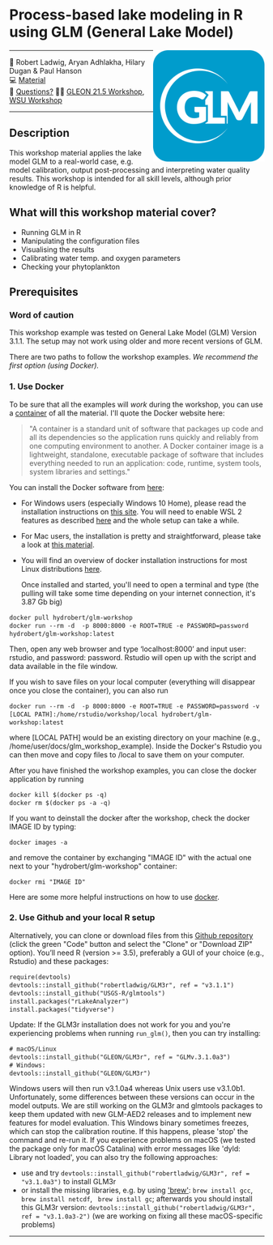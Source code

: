 # Process-based lake modeling in R using GLM (General Lake Model)
<a href="url"><img src="GLM_hex.png" align="right" height="220" width="220" ></a>

-----

:busts_in_silhouette: Robert Ladwig, Aryan Adhlakha, Hilary Dugan & Paul Hanson    
:computer: [Material](https://github.com/robertladwig/GLM_workshop)  
:email: [Questions?](mailto:rladwig2@wisc.edu)
:teacher: [GLEON 21.5 Workshop](https://github.com/gsagleon/G21.5_GSA_workshop/tree/master/GLM), [WSU Workshop](https://github.com/robertladwig/GLM_workshop/blob/master/GLM_workshop_WSU.pdf)

-----

## Description

This workshop material applies the lake model GLM to a real-world case, e.g. model calibration, output post-processing and interpreting water quality results. This workshop is intended for all skill levels, although prior knowledge of R is helpful.

## What will this workshop material cover?

  - Running GLM in R
  - Manipulating the configuration files
  - Visualising the results
  - Calibrating water temp. and oxygen parameters
  - Checking your phytoplankton

## Prerequisites

### Word of caution
  This workshop example was tested on General Lake Model (GLM) Version 3.1.1. The setup may not work using older and more recent versions of GLM.

  There are two paths to follow the workshop examples. *We recommend the first option (using Docker).*

### 1. Use Docker
   To be sure that all the examples will *work* during the workshop, you can use a [container](https://hub.docker.com/r/hydrobert/glm-workshop) of all the material. I'll quote the Docker website here:

   > "A container is a standard unit of software that packages up code and all its dependencies so the application runs quickly and reliably from one computing environment to another. A Docker container image is a lightweight, standalone, executable package of software that includes everything needed to run an application: code, runtime, system tools, system libraries and settings."

   You can install the Docker software from [here](https://docs.docker.com/get-docker/):

   - For Windows users (especially Windows 10 Home), please read the installation instructions on [this site](https://docs.docker.com/docker-for-windows/install-windows-home/). You will need to enable WSL 2 features as described [here](https://docs.microsoft.com/en-us/windows/wsl/install-win10) and the whole setup can take a while.
   - For Mac users, the installation is pretty and straightforward, please take a look at [this material](https://docs.docker.com/docker-for-mac/install/).
   - You will find an overview of docker installation instructions for most Linux distributions [here](https://docs.docker.com/engine/install/).

     Once installed and started, you'll need to open a terminal and type (the pulling will take some time depending on your internet connection, it's 3.87 Gb big)


    docker pull hydrobert/glm-workshop
    docker run --rm -d  -p 8000:8000 -e ROOT=TRUE -e PASSWORD=password hydrobert/glm-workshop:latest


   Then, open any web browser and type ‘localhost:8000’ and input user: rstudio, and password: password. Rstudio will open up with the script and data available in the file window.

  If you wish to save files on your local computer (everything will disappear once you close the container), you can also run


    docker run --rm -d  -p 8000:8000 -e ROOT=TRUE -e PASSWORD=password -v [LOCAL PATH]:/home/rstudio/workshop/local hydrobert/glm-workshop:latest


   where [LOCAL PATH] would be an existing directory on your machine (e.g., /home/user/docs/glm_workshop_example). Inside the Docker's Rstudio you can then move and copy files to /local to save them on your computer.

   After you have finished the workshop examples, you can close the docker application by running


    docker kill $(docker ps -q)
    docker rm $(docker ps -a -q)


   If you want to deinstall the docker after the workshop, check the docker IMAGE ID by typing:


    docker images -a


   and remove the container by exchanging "IMAGE ID" with the actual one next to your "hydrobert/glm-workshop" container:


    docker rmi "IMAGE ID"

  Here are some more helpful instructions on how to use [docker](https://docs.google.com/document/d/1uxw5aa1gsMpvCBpsGZlaQOkBELR1MJmBQzu4vEKYBoY/edit?usp=sharing).

### 2. Use Github and your local R setup
   Alternatively, you can clone or download files from this [Github repository](https://github.com/robertladwig/GLM_workshop) (click the green "Code" button and select the "Clone" or "Download ZIP" option).
  You’ll need R (version >= 3.5), preferably a GUI of your choice (e.g., Rstudio) and these packages:
  ```
  require(devtools)
  devtools::install_github("robertladwig/GLM3r", ref = "v3.1.1")
  devtools::install_github("USGS-R/glmtools")
  install.packages("rLakeAnalyzer")
  install.packages("tidyverse")
  ```
Update: If the GLM3r installation does not work for you and you're experiencing problems when running ```run_glm()```, then you can try installing:

  ```
  # macOS/Linux
  devtools::install_github("GLEON/GLM3r", ref = "GLMv.3.1.0a3")
  # Windows:
  devtools::install_github("GLEON/GLM3r")
  ```

Windows users will then run v3.1.0a4 whereas Unix users use v3.1.0b1. Unfortunately, some differences between these versions can occur in the model outputs. We are still working on the GLM3r and glmtools packages to keep them updated with new GLM-AED2 releases and to implement new features for model evaluation. This Windows binary sometimes freezes, which can stop the calibration routine. If this happens, please 'stop' the command and re-run it. If you experience problems on macOS (we tested the package only for macOS Catalina) with error messages like 'dyld: Library not loaded', you can also try the following approaches:

   - use and try ``` devtools::install_github("robertladwig/GLM3r", ref = "v3.1.0a3") ``` to install GLM3r
   - or install the missing libraries, e.g. by using ['brew'](https://brew.sh): ``` brew install gcc ```, ``` brew install netcdf```, ``` brew install gc```; afterwards you should install this GLM3r version: ```devtools::install_github("robertladwig/GLM3r", ref = "v3.1.0a3-2")``` (we are working on fixing all these macOS-specific problems)

-----
